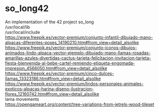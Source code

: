 # so_long42
An implementation of the 42 project so_long <br>
/usr/local/lib <br>
/usr/local/include <br>
https://www.freepik.es/vector-premium/conjunto-infantil-dibujado-mano-alpacas-diferentes-poses_14190210.htm#from_view=detail_alsolike <br>
https://www.freepik.es/vector-premium/conjunto-iconos-dibujos-animados-lindo-alpaca-vector-ejemplo-dibujado-mano-llamas-rosadas-amarillas-azules-divertidas-cactus-tarjeta-felicitacion-invitacion-tarjeta-fiesta-bienvenida-al-bebe-cartel-remiendo-etiqueta-engomada-impresion_4566050.htm#from_view=detail_alsolike <br>
https://www.freepik.es/vector-premium/cinco-dulces-llamas_13323186.htm#from_view=detail_alsolike <br>
https://www.freepik.es/vector-premium/lindos-personajes-animales-exoticos-alpacas-harina-diseno-ilustracion-flores_12160742.htm#from_view=detail_alsolike <br>
lama movements<br>
https://opengameart.org/content/tree-variations-from-jetrels-wood-tileset <br>

